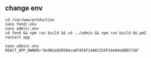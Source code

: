 ## change env
```  
cd /var/www/production 
nano fend/.env
nano admin/.env 
cd fend && npm run build && cd ../admin && npm run build && pm2 restart app
```
  


  ```
 nano admin/.env 
REACT_APP_OWNER="0x9B1e830584caDf455F1406C255F24e84e6BE5738"
  ```